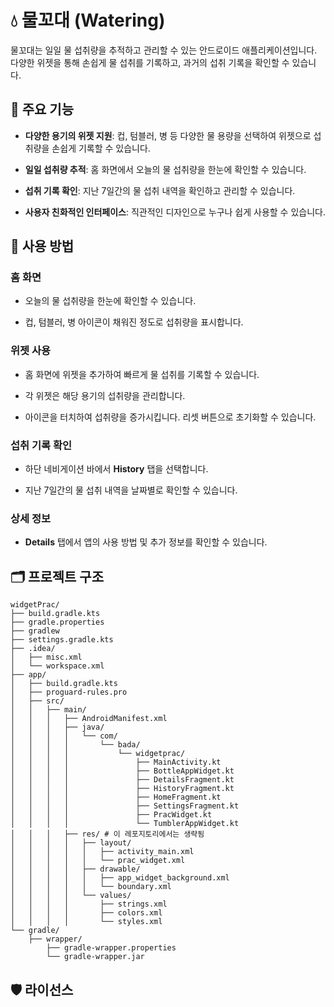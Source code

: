 
# 💧 물꼬대 (Watering)



물꼬대는 일일 물 섭취량을 추적하고 관리할 수 있는 안드로이드 애플리케이션입니다. 다양한 위젯을 통해 손쉽게 물 섭취를 기록하고, 과거의 섭취 기록을 확인할 수 있습니다.

## 🌟 주요 기능

-   **다양한 용기의 위젯 지원**: 컵, 텀블러, 병 등 다양한 물 용량을 선택하여 위젯으로 섭취량을 손쉽게 기록할 수 있습니다.

-   **일일 섭취량 추적**: 홈 화면에서 오늘의 물 섭취량을 한눈에 확인할 수 있습니다.

-   **섭취 기록 확인**: 지난 7일간의 물 섭취 내역을 확인하고 관리할 수 있습니다.

-   **사용자 친화적인 인터페이스**: 직관적인 디자인으로 누구나 쉽게 사용할 수 있습니다.


## 🚀 사용 방법

### 홈 화면

-   오늘의 물 섭취량을 한눈에 확인할 수 있습니다.

-   컵, 텀블러, 병 아이콘이 채워진 정도로 섭취량을 표시합니다.


### 위젯 사용

-   홈 화면에 위젯을 추가하여 빠르게 물 섭취를 기록할 수 있습니다.

-   각 위젯은 해당 용기의 섭취량을 관리합니다.

-   아이콘을 터치하여 섭취량을 증가시킵니다. 리셋 버튼으로 초기화할 수 있습니다.


### 섭취 기록 확인

-   하단 네비게이션 바에서 **History** 탭을 선택합니다.

-   지난 7일간의 물 섭취 내역을 날짜별로 확인할 수 있습니다.


### 상세 정보

-   **Details** 탭에서 앱의 사용 방법 및 추가 정보를 확인할 수 있습니다.


## 🗂️ 프로젝트 구조

```
widgetPrac/
├── build.gradle.kts
├── gradle.properties
├── gradlew
├── settings.gradle.kts
├── .idea/
│   ├── misc.xml
│   └── workspace.xml
├── app/
│   ├── build.gradle.kts
│   ├── proguard-rules.pro
│   ├── src/
│   │   ├── main/
│   │   │   ├── AndroidManifest.xml
│   │   │   ├── java/
│   │   │   │   └── com/
│   │   │   │       └── bada/
│   │   │   │           └── widgetprac/
│   │   │   │               ├── MainActivity.kt
│   │   │   │               ├── BottleAppWidget.kt
│   │   │   │               ├── DetailsFragment.kt
│   │   │   │               ├── HistoryFragment.kt
│   │   │   │               ├── HomeFragment.kt
│   │   │   │               ├── SettingsFragment.kt
│   │   │   │               ├── PracWidget.kt
│   │   │   │               └── TumblerAppWidget.kt
│   │   │   ├── res/ # 이 레포지토리에서는 생략됨
│   │   │   │   ├── layout/
│   │   │   │   │   ├── activity_main.xml
│   │   │   │   │   └── prac_widget.xml
│   │   │   │   ├── drawable/
│   │   │   │   │   ├── app_widget_background.xml
│   │   │   │   │   └── boundary.xml
│   │   │   │   └── values/
│   │   │   │       ├── strings.xml
│   │   │   │       ├── colors.xml
│   │   │   │       └── styles.xml
└── gradle/
    ├── wrapper/
        ├── gradle-wrapper.properties
        └── gradle-wrapper.jar
```

## 🛡️ 라이선스